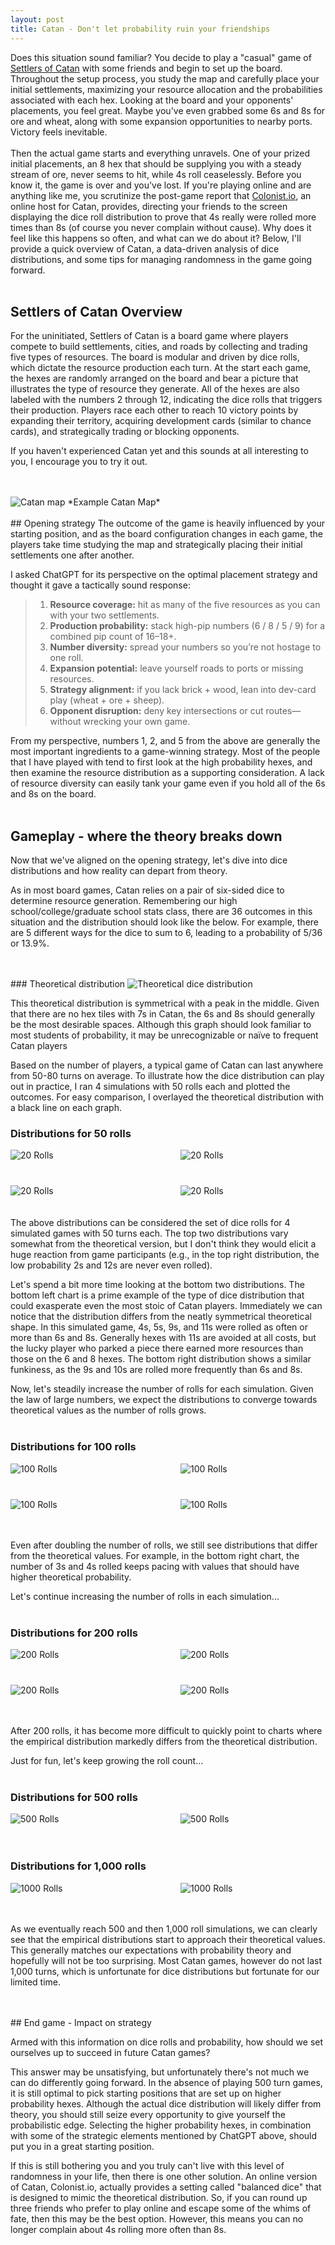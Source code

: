 ```yaml
---
layout: post
title: Catan - Don't let probability ruin your friendships
---
```



Does this situation sound familiar? You decide to play a "casual" game of <a href="https://www.catan.com/" target="_blank">Settlers of Catan</a> with some friends and begin to set up the board. Throughout the setup process, you study the map and carefully place your initial settlements, maximizing your resource allocation and the probabilities associated with each hex. Looking at the board and your opponents' placements, you feel great. Maybe you've even grabbed some 6s and 8s for ore and wheat, along with some expansion opportunities to nearby ports. Victory feels inevitable.
<br>
<br>
Then the actual game starts and everything unravels. One of your prized initial placements, an 8 hex that should be supplying you with a steady stream of ore, never seems to hit, while 4s roll ceaselessly. Before you know it, the game is over and you've lost. If you're playing online and are anything like me, you scrutinize the post-game report that <a href="https://colonist.io/" target="_blank">Colonist.io</a>, an online host for Catan, provides, directing your friends to the screen displaying the dice roll distribution to prove that 4s really were rolled more times than 8s (of course you never complain without cause). Why does it feel like this happens so often, and what can we do about it? Below, I'll provide a quick overview of Catan, a data-driven analysis of dice distributions, and some tips for managing randomness in the game going forward.
<br>
<br>
## Settlers of Catan Overview
For the uninitiated, Settlers of Catan is a board game where players compete to build settlements, cities, and roads by collecting and trading five types of resources. The board is modular and driven by dice rolls, which dictate the resource production each turn. At the start each game, the hexes are randomly arranged on the board and bear a picture that illustrates the type of resource they generate. All of the hexes are also labeled with the numbers 2 through 12, indicating the dice rolls that triggers their production. Players race each other to reach 10 victory points by expanding their territory, acquiring development cards (similar to chance cards), and strategically trading or blocking opponents.

If you haven't experienced Catan yet and this sounds at all interesting to you, I encourage you to try it out.

<br>
<br>
<img class="text-align: center;" src="/assets/images/catan-map.png" alt="Catan map">
*Example Catan Map*
<br>
<br>
## Opening strategy
The outcome of the game is heavily influenced by your starting position, and as the board configuration changes in each game, the players take time studying the map and strategically placing their initial settlements one after another.

I asked ChatGPT for its perspective on the optimal placement strategy and thought it gave a tactically sound response:
<blockquote class="blue-quote">

<div class="catan-strategy">
  <ol class="catan-list">
    <li><strong>Resource coverage:</strong> hit as many of the five resources as you can with your two settlements.</li>
    <li><strong>Production probability:</strong> stack high-pip numbers (6 / 8 / 5 / 9) for a combined pip count of 16–18+.</li>
    <li><strong>Number diversity:</strong> spread your numbers so you’re not hostage to one roll.</li>
    <li><strong>Expansion potential:</strong> leave yourself roads to ports or missing resources.</li>
    <li><strong>Strategy alignment:</strong> if you lack brick + wood, lean into dev-card play (wheat + ore + sheep).</li>
    <li><strong>Opponent disruption:</strong> deny key intersections or cut routes—without wrecking your own game.</li>
  </ol>
</div>
</blockquote>

From my perspective, numbers 1, 2, and 5 from the above are generally the most important ingredients to a game-winning strategy. Most of the people that I have played with tend to first look at the high probability hexes, and then examine the resource distribution as a supporting consideration. A lack of resource diversity can easily tank your game even if you hold all of the 6s and 8s on the board.
<br>
<br>
## Gameplay - where the theory breaks down

Now that we've aligned on the opening strategy, let's dive into dice distributions and how reality can depart from theory.

As in most board games, Catan relies on a pair of six-sided dice to determine resource generation. Remembering our high school/college/graduate school stats class, there are 36 outcomes in this situation and the distribution should look like the below. For example, there are 5 different ways for the dice to sum to 6, leading to a probability of 5/36 or 13.9%.

<br>
<br>
### Theoretical distribution
<img class="framed-img" src="/assets/images/dice-simulation/theoretical.png" alt="Theoretical dice distribution">


This theoretical distribution is symmetrical with a peak in the middle. Given that there are no hex tiles with 7s in Catan, the 6s and 8s should generally be the most desirable spaces. Although this graph should look familiar to most students of probability, it may be unrecognizable or naïve to frequent Catan players

Based on the number of players, a typical game of Catan can last anywhere from 50-80 turns on average. To illustrate how the dice distribution can play out in practice, I ran 4 simulations with 50 rolls each and plotted the outcomes. For easy comparison, I overlayed the theoretical distribution with a black line on each graph.


### Distributions for 50 rolls
<div class = "framed-img">
<div style="display: grid; grid-template-columns: 1fr 1fr; gap: 40px;">
  <img src="/assets/images/dice-simulation/dice_50_1.png" alt="20 Rolls">
  <img src="/assets/images/dice-simulation/dice_50_2.png" alt="20 Rolls">
  <img src="/assets/images/dice-simulation/dice_50_3.png" alt="20 Rolls">
  <img src="/assets/images/dice-simulation/dice_50_4.png" alt="20 Rolls">
</div>
</div>

<br>
<br>
The above distributions can be considered the set of dice rolls for 4 simulated games with 50 turns each. The top two distributions vary somewhat from the theoretical version, but I don't think they would elicit a huge reaction from game participants (e.g., in the top right distribution, the low probability 2s and 12s are never even rolled).

Let's spend a bit more time looking at the bottom two distributions. The bottom left chart is a prime example of the type of dice distribution that could exasperate even the most stoic of Catan players. Immediately we can notice that the distribution differs from the neatly symmetrical theoretical shape. In this simulated game, 4s, 5s, 9s, and 11s were rolled as often or more than 6s and 8s. Generally hexes with 11s are avoided at all costs, but the lucky player who parked a piece there earned more resources than those on the 6 and 8 hexes.
The bottom right distribution shows a similar funkiness, as the 9s and 10s are rolled more frequently than 6s and 8s.


Now, let's steadily increase the number of rolls for each simulation. Given the law of large numbers, we expect the distributions to converge towards theoretical values as the number of rolls grows.
<br>
<br>

### Distributions for 100 rolls
<div class = "framed-img">
<div style="display: grid; grid-template-columns: 1fr 1fr; gap:40px;">
  <img src="/assets/images/dice-simulation/dice_100_1.png" alt="100 Rolls">
  <img src="/assets/images/dice-simulation/dice_100_2.png" alt="100 Rolls">
  <img src="/assets/images/dice-simulation/dice_100_3.png" alt="100 Rolls">
  <img src="/assets/images/dice-simulation/dice_100_4.png" alt="100 Rolls">
</div>
</div>

<br>
<br>

Even after doubling the number of rolls, we still see distributions that differ from the theoretical values. For example, in the bottom right chart, the number of 3s and 4s rolled keeps pacing with values that should have higher theoretical probability.

Let's continue increasing the number of rolls in each simulation...
<br>
<br>

### Distributions for 200 rolls
<div class = "framed-img">
<div style="display: grid; grid-template-columns: 1fr 1fr; gap:40px;">
  <img src="/assets/images/dice-simulation/dice_200_1.png" alt="200 Rolls">
  <img src="/assets/images/dice-simulation/dice_200_2.png" alt="200 Rolls">
  <img src="/assets/images/dice-simulation/dice_200_3.png" alt="200 Rolls">
  <img src="/assets/images/dice-simulation/dice_200_4.png" alt="200 Rolls">
</div>
</div>

<br>
<br>

After 200 rolls, it has become more difficult to quickly point to charts where the empirical distribution markedly differs from the theoretical distribution.

Just for fun, let's keep growing the roll count...
<br>
<br>

### Distributions for 500 rolls
<div class = "framed-img">
<div style="display: grid; grid-template-columns: 1fr 1fr; gap:40px;">
  <img src="/assets/images/dice-simulation/dice_500_1.png" alt="500 Rolls">
  <img src="/assets/images/dice-simulation/dice_500_2.png" alt="500 Rolls">
</div>
</div>

<br>
<br>

### Distributions for 1,000 rolls
<div class = "framed-img">
<div style="display: grid; grid-template-columns: 1fr 1fr; gap:40px;">
  <img src="/assets/images/dice-simulation/dice_1000_1.png" alt="1000 Rolls">
  <img src="/assets/images/dice-simulation/dice_1000_2.png" alt="1000 Rolls">
</div>
</div>

<br>
<br>

As we eventually reach 500 and then 1,000 roll simulations, we can clearly see that the empirical distributions start to approach their theoretical values. This generally matches our expectations with probability theory and hopefully will not be too surprising. Most Catan games, however do not last 1,000 turns, which is unfortunate for dice distributions but fortunate for our limited time.

<br>
<br>
## End game - Impact on strategy

Armed with this information on dice rolls and probability, how should we set ourselves up to succeed in future Catan games?

This answer may be unsatisfying, but unfortunately there's not much we can do differently going forward. In the absence of playing 500 turn games, it is still optimal to pick starting positions that are set up on higher probability hexes. Although the actual dice distribution will likely differ from theory, you should still seize every opportunity to give yourself the probabilistic edge. Selecting the higher probability hexes, in combination with some of the strategic elements mentioned by ChatGPT above, should put you in a great starting position.

If this is still bothering you and you truly can't live with this level of randomness in your life, then there is one other solution. An online version of Catan, Colonist.io, actually provides a setting called "balanced dice" that is designed to mimic the theoretical distribution. So, if you can round up three friends who prefer to play online and escape some of the whims of fate, then this may be the best option. However, this means you can no longer complain about 4s rolling more often than 8s.
